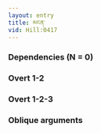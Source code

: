 ```yaml
---
layout: entry
title: མངན་
vid: Hill:0417
---
```

### Dependencies (N = 0)


### Overt 1-2


### Overt 1-2-3


### Oblique arguments
